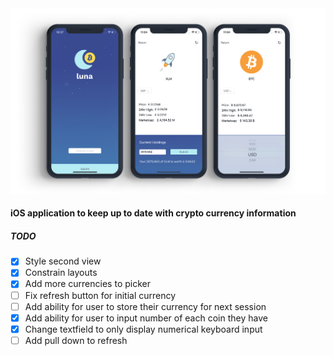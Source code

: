 <img src="https://github.com/brandanmcdevitt/luna/blob/master/luna.png">

#### iOS application to keep up to date with crypto currency information

##### TODO
- [x] Style second view
- [x] Constrain layouts
- [x] Add more currencies to picker
- [ ] Fix refresh button for initial currency
- [ ] Add ability for user to store their currency for next session
- [x] Add ability for user to input number of each coin they have
- [x] Change textfield to only display numerical keyboard input
- [ ] Add pull down to refresh

